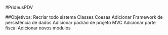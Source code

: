 #PrideusPDV

##Objetivos:
  Recriar todo sistema 
  Classes Coesas
  Adicionar Framework de persistência de dados
  Adicionar padrão de projeto MVC
  Adicionar parte fiscal 
  Adicionar novos modulos


